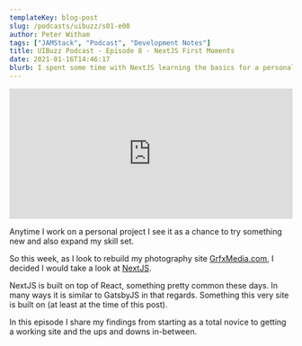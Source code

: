 ```yaml
---
templateKey: blog-post
slug: /podcasts/uibuzz/s01-e08
author: Peter Witham
tags: ["JAMStack", "Podcast", "Development Notes"]
title: UIBuzz Podcast - Episode 8 - NextJS First Moments
date: 2021-01-16T14:46:17
blurb: I spent some time with NextJS learning the basics for a personal project. In this episode I talk share my first impressions.
---
```


<iframe src="https://open.spotify.com/embed-podcast/episode/75Bhce39aQlwhT4Jz9IXbv" width="100%" height="232" frameborder="0" allowtransparency="true" allow="encrypted-media"></iframe>

Anytime I work on a personal project I see it as a chance to try something new and also expand my skill set.

So this week, as I look to rebuild my photography site [GrfxMedia.com](http://grfxmedia.com), I decided I would take a look at [NextJS](https://nextjs.com).

NextJS is built on top of React, something pretty common these days. In many ways it is similar to GatsbyJS in that regards. Something this very site is built on (at least at the time of this post).

In this episode I share my findings from starting as a total novice to getting a working site and the ups and downs in-between.
